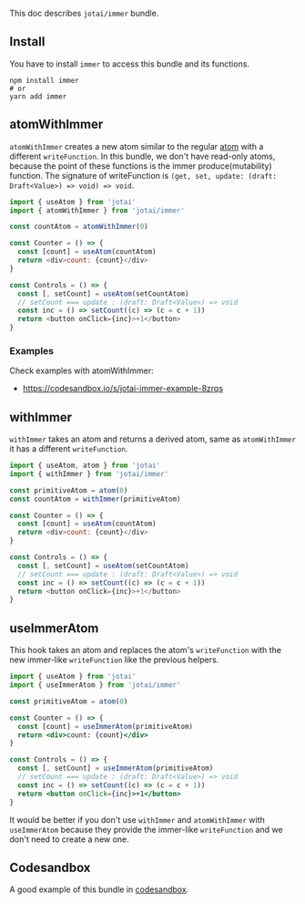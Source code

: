 This doc describes `jotai/immer` bundle.

## Install

You have to install `immer` to access this bundle and its functions.

```
npm install immer
# or
yarn add immer
```

## atomWithImmer

`atomWithImmer` creates a new atom similar to the regular [atom](https://github.com/pmndrs/jotai/blob/master/docs/core.md#atom) with a different `writeFunction`. In this bundle, we don't have read-only atoms, because the point of these functions is the immer produce(mutability) function.
The signature of writeFunction is `(get, set, update: (draft: Draft<Value>) => void) => void`.

```js
import { useAtom } from 'jotai'
import { atomWithImmer } from 'jotai/immer'

const countAtom = atomWithImmer(0)

const Counter = () => {
  const [count] = useAtom(countAtom)
  return <div>count: {count}</div>
}

const Controls = () => {
  const [, setCount] = useAtom(setCountAtom)
  // setCount === update : (draft: Draft<Value>) => void
  const inc = () => setCount((c) => (c = c + 1))
  return <button onClick={inc}>+1</button>
}
```

### Examples

Check examples with atomWithImmer:

- https://codesandbox.io/s/jotai-immer-example-8zrqs

## withImmer

`withImmer` takes an atom and returns a derived atom, same as `atomWithImmer` it has a different `writeFunction`.

```js
import { useAtom, atom } from 'jotai'
import { withImmer } from 'jotai/immer'

const primitiveAtom = atom(0)
const countAtom = withImmer(primitiveAtom)

const Counter = () => {
  const [count] = useAtom(countAtom)
  return <div>count: {count}</div>
}

const Controls = () => {
  const [, setCount] = useAtom(setCountAtom)
  // setCount === update : (draft: Draft<Value>) => void
  const inc = () => setCount((c) => (c = c + 1))
  return <button onClick={inc}>+1</button>
}
```

## useImmerAtom

This hook takes an atom and replaces the atom's `writeFunction` with the new immer-like `writeFunction` like the previous helpers.

```jsx
import { useAtom } from 'jotai'
import { useImmerAtom } from 'jotai/immer'

const primitiveAtom = atom(0)

const Counter = () => {
  const [count] = useImmerAtom(primitiveAtom)
  return <div>count: {count}</div>
}

const Controls = () => {
  const [, setCount] = useImmerAtom(primitiveAtom)
  // setCount === update : (draft: Draft<Value>) => void
  const inc = () => setCount((c) => (c = c + 1))
  return <button onClick={inc}>+1</button>
}
```

It would be better if you don't use `withImmer` and `atomWithImmer` with `useImmerAtom` because they provide the immer-like `writeFunction` and we don't need to create a new one.

## Codesandbox

A good example of this bundle in [codesandbox](https://codesandbox.io/s/immer-jotai-doc-ms9pv?file=/src/App.tsx).
